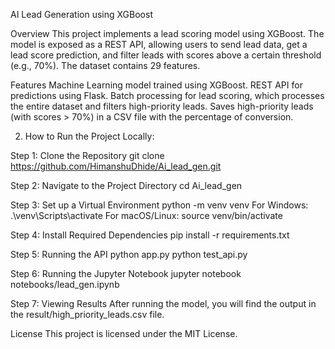AI Lead Generation using XGBoost

Overview
This project implements a lead scoring model using XGBoost. The model is exposed as a REST API, allowing users to send lead data, get a lead score prediction, and filter leads with scores above a certain threshold (e.g., 70%). The dataset contains 29 features.

Features
Machine Learning model trained using XGBoost.
REST API for predictions using Flask.
Batch processing for lead scoring, which processes the entire dataset and filters high-priority leads.
Saves high-priority leads (with scores > 70%) in a CSV file with the percentage of conversion.

2. How to Run the Project Locally:

Step 1: Clone the Repository
git clone https://github.com/HimanshuDhide/Ai_lead_gen.git

Step 2: Navigate to the Project Directory
cd Ai_lead_gen

Step 3: Set up a Virtual Environment
python -m venv venv
For Windows: .\venv\Scripts\activate
For macOS/Linux: source venv/bin/activate

Step 4: Install Required Dependencies
pip install -r requirements.txt

Step 5: Running the API
python app.py
python test_api.py

Step 6: Running the Jupyter Notebook
jupyter notebook notebooks/lead_gen.ipynb

Step 7: Viewing Results
After running the model, you will find the output in the result/high_priority_leads.csv file.

License
This project is licensed under the MIT License.

